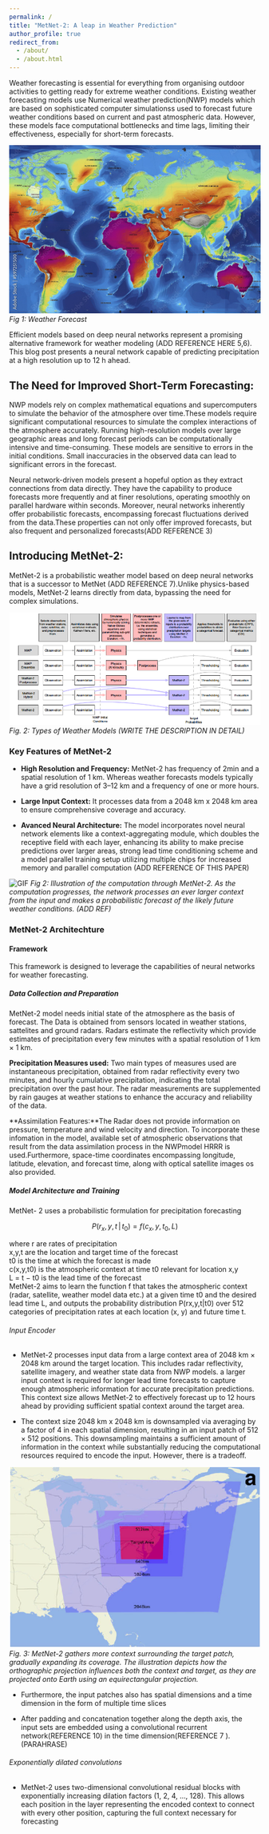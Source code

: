```yaml
---
permalink: /
title: "MetNet-2: A leap in Weather Prediction"
author_profile: true
redirect_from: 
  - /about/
  - /about.html
---
```

Weather forecasting is essential for everything from organising outdoor activities to getting ready for extreme weather conditions. Existing weather forecasting models use Numerical weather prediction(NWP) models which are based on sophisticated  computer simulationss used to forecast future weather conditions based on current and past atmospheric data. However, these models face computational bottlenecks and time lags, limiting their effectiveness, especially for short-term forecasts. 

![Weather Forecast](/images/img1.jpeg "Fig 1:Weather forecast")
*Fig 1: Weather Forecast*

Efficient models based on deep neural networks
represent a promising alternative framework for weather modeling (ADD REFERENCE HERE 5,6). 
This blog post presents a neural network capable of predicting precipitation at a high resolution up to 12 h ahead.

## The Need for Improved Short-Term Forecasting: 
NWP models rely on complex mathematical equations and supercomputers to simulate the behavior of the atmosphere over time.These models require significant computational resources to simulate the complex interactions of the atmosphere accurately. Running high-resolution models over large geographic areas and long forecast periods can be computationally intensive and time-consuming. These models are sensitive to errors in the initial conditions. Small inaccuracies in the observed data can lead to significant errors in the forecast. 


Neural network-driven models present a hopeful option as they extract connections from data directly. They have the capability to produce forecasts more frequently and at finer resolutions, operating smoothly on parallel hardware within seconds. Moreover, neural networks inherently offer probabilistic forecasts, encompassing forecast fluctuations derived from the data.These properties can not only offer
improved forecasts, but also frequent and personalized forecasts(ADD REFERENCE 3)

## Introducing MetNet-2: 
MetNet-2 is a probabilistic weather model based on deep neural networks that is a successor to MetNet (ADD REFERENCE 7).Unlike physics-based models, MetNet-2 learns directly from data, bypassing the need for complex simulations.

![Types of Weather Models](/images/img2.png)
*Fig. 2: Types of Weather Models (WRITE THE DESCRIPTION IN DETAIL)*

### Key Features of MetNet-2

* **High Resolution and Frequency:** MetNet-2 has frequency of 2min and a spatial resolution of 1 km. Whereas weather forecasts models typically have a grid resolution of 3–12 km and a frequency of one or more hours.

* **Large Input Context:** It processes data from a 2048 km x 2048 km area to ensure comprehensive coverage and accuracy.

* **Avanced Neural Architecture:** The model incorporates novel neural network elements like a context-aggregating module, which doubles the receptive field with each layer, enhancing its ability to make precise predictions over larger areas, strong lead time conditioning scheme and a model parallel training setup utilizing multiple chips for increased memory and parallel computation (ADD REFERENCE OF THIS PAPER)
 

![GIF](https://blogger.googleusercontent.com/img/a/AVvXsEhpJxLN_5CuSyz_gt-xrDIoLyi1HQ0PdAYHQgomGhbABA-qbDAcevBYsq0XcgpozNP3e_UWvwmgoUOC6pxv5vjKnDM4Wdn8zy6GYv3jVe3iccXNKh_-x4V0RAFugPfroW3FHmFcuQmLTzaNZGDultf0a72BrweNciUhWKSzYcgl1buu0gyg7BrV7k--WA=s1600)
*Fig 2: Illustration of the computation through MetNet-2. As the computation progresses, the network processes an ever larger context from the input and makes a probabilistic forecast of the likely future weather conditions. (ADD REF)*

### MetNet-2 Architechture 
#### Framework
This framework is designed to leverage the capabilities of neural networks for weather forecasting.

##### Data Collection and Preparation
MetNet-2 model needs initial state of the atmosphere as the basis of forecast. The Data is obtained from sensors located in weather stations, sattelites and ground radars. Radars estimate the reflectivity which provide estimates of precipitation every few minutes with a spatial resolution of 1 km × 1 km.


**Precipitation Measures used:** Two main types of measures used are instantaneous precipitation, obtained from radar reflectivity every two minutes, and hourly cumulative precipitation, indicating the total precipitation over the past hour. The radar measurements are supplemented by rain gauges at weather stations to enhance the accuracy and reliability of the data.


**Assimilation Features:**The Radar does not provide information on pressure, temperature and wind velocity and direction. To incorporate these infomation in the model, available set of atmospheric
observations that result from the data assimilation process in the
NWPmodel HRRR is used.Furthermore, space-time coordinates encompassing longitude, latitude, elevation, and forecast time, along with optical satellite images os also provided.

##### Model Architecture and Training
MetNet- 2 uses a probabilistic formulation for precipitation forecasting

$$
P(r_{x}, y, t \,|\, t_{0}) = f(c_{x}, y, t_{0}, L)
$$

where r are rates of precipitation <br>
x,y,t are the location and target time of the forecast <br>
t0 is the time at which the forecast is made <br>
c(x,y,t0) is the atmospheric context at time t0 relevant for location x,y <br>
L = t − t0 is the lead time of the forecast <br>
MetNet-2 aims to learn the function f that takes the atmospheric context (radar, satellite, weather model data etc.) at a given time t0 and the desired lead time L, and outputs the probability distribution P(rx,y,t|t0) over 512 categories of precipitation rates at each location (x, y) and future time t.

###### Input Encoder

+ MetNet-2 processes input data from a large context area of 2048 km × 2048 km around the target location. This includes radar reflectivity, satellite imagery, and weather state data from NWP models. a larger input context is required for longer lead time forecasts to capture enough atmospheric information for accurate precipitation predictions. This context size allows MetNet-2 to effectively forecast up to 12 hours ahead by providing sufficient spatial context around the target area.

+ The context size 2048 km x 2048 km is downsampled via averaging by a
factor of 4 in each spatial dimension, resulting in an input patch of
512 × 512 positions. This downsampling maintains a sufficient amount of information in the context while substantially reducing the computational resources required to encode the input. However, there is a tradeoff. 

![MetNet-2 context aggregation and architecture](/images/img3.png)
*Fig. 3: MetNet-2 gathers more context surrounding the target patch, gradually expanding its coverage. The illustration depicts how the orthographic projection influences both the context and target, as they are projected onto Earth using an equirectangular projection.*

+ Furthermore, the input patches also has spatial dimensions and a time dimension in the form of multiple time slices

+ After padding
and concatenation together along the depth axis, the input sets are
embedded using a convolutional recurrent network(REFERENCE 10) in the time
dimension(REFERENCE 7 ). (PARAHRASE)

###### Exponentially dilated convolutions
+ MetNet-2 uses two-dimensional convolutional residual blocks with exponentially increasing dilation factors (1, 2, 4, ..., 128). This allows each position in the layer representing the encoded context to connect with every other position, capturing the full context necessary for forecasting

